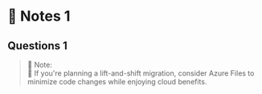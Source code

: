 # 📒 **Notes 1**

## Questions 1

> 🚨 Note:  
> 🔹 If you're planning a lift-and-shift migration, consider Azure Files to minimize code changes while enjoying cloud benefits.

